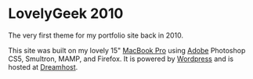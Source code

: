 # LovelyGeek 2010
The very first theme for my portfolio site back in 2010.

This site was built on my lovely 15" <a href="http://apple.com">MacBook Pro</a> using <a href="http://adobe.com">Adobe</a> Photoshop CS5, Smultron, MAMP, and Firefox. It is powered by <a href="http://wordpress.org">Wordpress</a> and is hosted at <a href="http://dreamhost.com">Dreamhost</a>.
